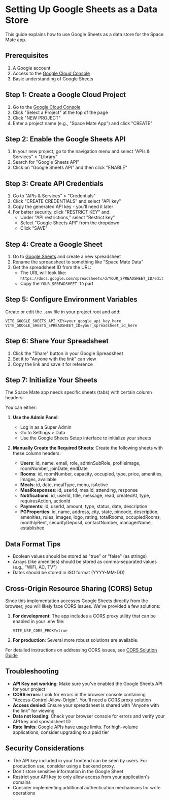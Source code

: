 # Setting Up Google Sheets as a Data Store

This guide explains how to use Google Sheets as a data store for the Space Mate app.

## Prerequisites

1. A Google account
2. Access to the [Google Cloud Console](https://console.cloud.google.com)
3. Basic understanding of Google Sheets

## Step 1: Create a Google Cloud Project

1. Go to the [Google Cloud Console](https://console.cloud.google.com)
2. Click "Select a Project" at the top of the page
3. Click "NEW PROJECT"
4. Enter a project name (e.g., "Space Mate App") and click "CREATE"

## Step 2: Enable the Google Sheets API

1. In your new project, go to the navigation menu and select "APIs & Services" > "Library"
2. Search for "Google Sheets API"
3. Click on "Google Sheets API" and then click "ENABLE"

## Step 3: Create API Credentials

1. Go to "APIs & Services" > "Credentials"
2. Click "CREATE CREDENTIALS" and select "API key"
3. Copy the generated API key - you'll need it later
4. For better security, click "RESTRICT KEY" and:
   - Under "API restrictions," select "Restrict key"
   - Select "Google Sheets API" from the dropdown
   - Click "SAVE"

## Step 4: Create a Google Sheet

1. Go to [Google Sheets](https://sheets.google.com) and create a new spreadsheet
2. Rename the spreadsheet to something like "Space Mate Data"
3. Get the spreadsheet ID from the URL:
   - The URL will look like: `https://docs.google.com/spreadsheets/d/YOUR_SPREADSHEET_ID/edit`
   - Copy the `YOUR_SPREADSHEET_ID` part

## Step 5: Configure Environment Variables

Create or edit the `.env` file in your project root and add:

```
VITE_GOOGLE_SHEETS_API_KEY=your_google_api_key_here
VITE_GOOGLE_SHEETS_SPREADSHEET_ID=your_spreadsheet_id_here
```

## Step 6: Share Your Spreadsheet

1. Click the "Share" button in your Google Spreadsheet
2. Set it to "Anyone with the link" can view
3. Copy the link and save it for reference

## Step 7: Initialize Your Sheets

The Space Mate app needs specific sheets (tabs) with certain column headers:

You can either:

1. **Use the Admin Panel**: 
   - Log in as a Super Admin
   - Go to Settings > Data
   - Use the Google Sheets Setup interface to initialize your sheets

2. **Manually Create the Required Sheets**:
   Create the following sheets with these column headers:

   - **Users**: id, name, email, role, adminSubRole, profileImage, roomNumber, joinDate, endDate
   - **Rooms**: id, roomNumber, capacity, occupied, type, price, amenities, images, available
   - **Meals**: id, date, mealType, menu, isActive
   - **MealResponses**: id, userId, mealId, attending, response
   - **Notifications**: id, userId, title, message, read, createdAt, type, requiresAction, actionId
   - **Payments**: id, userId, amount, type, status, date, description
   - **PGProperties**: id, name, address, city, state, pincode, description, amenities, rules, images, logo, rating, totalRooms, occupiedRooms, monthlyRent, securityDeposit, contactNumber, managerName, established

## Data Format Tips

- Boolean values should be stored as "true" or "false" (as strings)
- Arrays (like amenities) should be stored as comma-separated values (e.g., "WiFi, AC, TV")
- Dates should be stored in ISO format (YYYY-MM-DD)

## Cross-Origin Resource Sharing (CORS) Setup

Since this implementation accesses Google Sheets directly from the browser, you will likely face CORS issues. We've provided a few solutions:

1. **For development**: The app includes a CORS proxy utility that can be enabled in your .env file:
   ```
   VITE_USE_CORS_PROXY=true
   ```

2. **For production**: Several more robust solutions are available.

For detailed instructions on addressing CORS issues, see [CORS Solution Guide](./CORS_SOLUTION.md)

## Troubleshooting

- **API Key not working**: Make sure you've enabled the Google Sheets API for your project
- **CORS errors**: Look for errors in the browser console containing "Access-Control-Allow-Origin". You'll need a CORS proxy solution
- **Access denied**: Ensure your spreadsheet is shared with "Anyone with the link" for viewing
- **Data not loading**: Check your browser console for errors and verify your API key and spreadsheet ID
- **Rate limits**: Google APIs have usage limits. For high-volume applications, consider upgrading to a paid tier

## Security Considerations

- The API key included in your frontend can be seen by users. For production use, consider using a backend proxy.
- Don't store sensitive information in the Google Sheet
- Restrict your API key to only allow access from your application's domains
- Consider implementing additional authentication mechanisms for write operations 